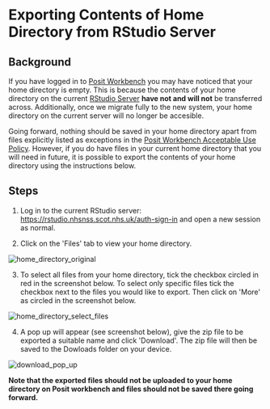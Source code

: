 # Exporting Contents of Home Directory from RStudio Server

## Background
If you have logged in to [Posit Workbench](https://pwb.publichealthscotland.org/) you may have noticed that your home directory is empty. This is because the contents of your home directory on the current [RStudio Server](https://rstudio.nhsnss.scot.nhs.uk/auth-sign-in) **have not and will not** be transferred across. Additionally, once we migrate fully to the new system, your home directory on the current server will no longer be accesible. 

Going forward, nothing should be saved in your home directory apart from files explicitly listed as exceptions in the [Posit Workbench Acceptable Use Policy](https://github.com/Public-Health-Scotland/R-Resources/blob/master/posit_workbench_acceptable_use_policy.md). However, if you do have files in your current home directory that you will need in future, it is possible to export the contents of your home directory using the instructions below. 

## Steps
1. Log in to the current RStudio server: https://rstudio.nhsnss.scot.nhs.uk/auth-sign-in and open a new session as normal. 

2. Click on the 'Files' tab to view your home directory.

![home_directory_original](https://user-images.githubusercontent.com/36995878/214892087-b3d9822b-9c4f-47f7-bfa8-e5fc97d5a638.png)

3. To select all files from your home directory, tick the checkbox circled in red in the screenshot below. To select only specific files tick the checkbox next to the files you would like to export. Then click on 'More' as circled in the screenshot below.

![home_directory_select_files](https://user-images.githubusercontent.com/36995878/214898083-9dbc1b2c-c47c-489b-94dc-d4467cc2196a.png)

4. A pop up will appear (see screenshot below), give the zip file to be exported a suitable name and click 'Download'. The zip file will then be saved to the Dowloads folder on your device. 

![download_pop_up](https://user-images.githubusercontent.com/36995878/214899786-f2b55fb3-5c66-455d-a1e7-78746f9b4a80.png)


**Note that the exported files should not be uploaded to your home directory on Posit workbench and files should not be saved there going forward.**
